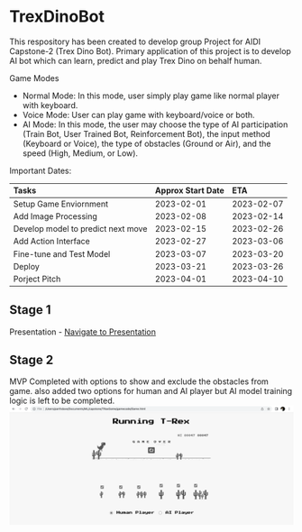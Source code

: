 # TrexDinoBot
This respository has been created to develop group Project for AIDI Capstone-2 (Trex Dino Bot). Primary application of this project is to develop AI bot which can learn, predict and play Trex Dino on behalf human.

Game Modes

* Normal Mode: In this mode, user simply play game like normal player with keyboard.
* Voice Mode: User can play game with keyboard/voice or both.
* AI Mode: In this mode, the user may choose the type of AI participation (Train Bot, User Trained Bot, Reinforcement Bot), the input method (Keyboard or Voice), the type of obstacles (Ground or Air), and the speed (High, Medium, or Low).


Important Dates:

| Tasks | Approx Start Date | ETA |
| :---   | :--- | :--- |
|Setup Game Enviornment|2023-02-01 | 2023-02-07|
|Add Image Processing|2023-02-08 | 2023-02-14|
|Develop model to predict next move|2023-02-15 | 2023-02-26|
|Add Action Interface|2023-02-27 | 2023-03-06|
|Fine-tune and Test Model|2023-03-07 | 2023-03-20|
|Deploy|2023-03-21 | 2023-03-26|
|Porject Pitch|2023-04-01 | 2023-04-10|


## Stage 1
Presentation - [Navigate to Presentation](./Assets/AIRex_Project_Warmup.pptx)

## Stage 2
MVP Completed with options to show and exclude the obstacles from game. also added two options for human and AI player but AI model training logic is left to be completed.
![image](./Assets/stage2ss.png)

